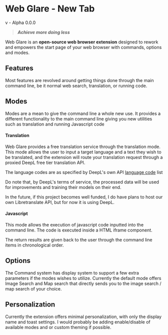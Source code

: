 
# Web Glare - New Tab
v - Alpha 0.0.0

> ***Achieve more doing less***

Web Glare is an **open-source web browser extension** designed to rework and empowers the start page of your web browser with commands, options and modes.

## Features

Most features are revolved around getting things done through the main command line, be it normal web search, translation, or running code.

## Modes

Modes are a mean to give the command line a whole new use. It provides a different functionality to the main command line giving you new utilities such as translation and running Javascript code

#### Translation
Web Glare provides a free translation service through the translation mode. This mode allows the user to input a target language and a text they wish to be translated, and the extension will route your translation request through a proxied DeepL free tier translation API. 

The language codes are as specified by DeepL's own API [language code](https://developers.deepl.com/docs/getting-started/supported-languages) list

Do note that, by DeepL's terms of service, the processed data will be used for improvements and training their models on their end.

In the future, if this project becomes well funded, I do have plans to host our own Libretranslate API, but for now it is using DeepL.

#### Javascript
This mode allows the execution of javascript code inputted into the command line. The code is executed inside a HTML iframe component.

The return results are given back to the user through the command line items in chronological order.

## Options

The Command system has display system to support a few extra parameters if the modes wishes to utilize. Currently the default mode offers Image Search and Map search that directly sends you to the image search / map search of your choice.

## Personalization

Currently the extension offers minimal personalization, with only the display name and toast settings. I would probably be adding enable/disable of available modes and or custom theming if possible.

